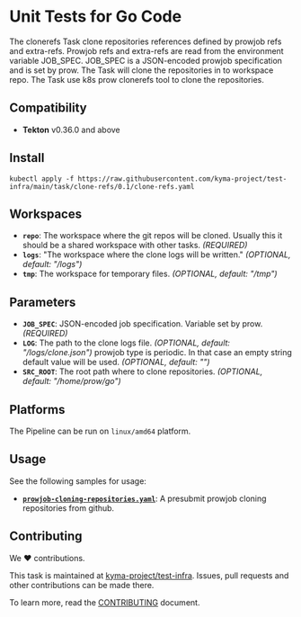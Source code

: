 # Unit Tests for Go Code

The clonerefs Task clone repositories references defined by prowjob refs and extra-refs.
Prowjob refs and extra-refs are read from the environment variable JOB_SPEC.
JOB_SPEC is a JSON-encoded prowjob specification and is set by prow.
The Task will clone the repositories in to workspace repo.
The Task use k8s prow clonerefs tool to clone the repositories.

## Compatibility

- **Tekton** v0.36.0 and above

## Install

```shell
kubectl apply -f https://raw.githubusercontent.com/kyma-project/test-infra/main/task/clone-refs/0.1/clone-refs.yaml
```

## Workspaces

- **`repo`**: The workspace where the git repos will be cloned. Usually this it should be a shared workspace with other
  tasks. _(REQUIRED)_
- **`logs`**: "The workspace where the clone logs will be written." _(OPTIONAL, default: "/logs")_
- **`tmp`**: The workspace for temporary files. _(OPTIONAL, default: "/tmp")_

## Parameters

- **`JOB_SPEC`**: JSON-encoded job specification. Variable set by prow. _(REQUIRED)_
- **`LOG`**: The path to the clone logs file. _(OPTIONAL, default: "/logs/clone.json")_
  prowjob type is periodic. In that case an empty string default value will be used. _(OPTIONAL, default: "")_
- **`SRC_ROOT`**: The root path where to clone repositories. _(OPTIONAL, default: "/home/prow/go")_

## Platforms

The Pipeline can be run on `linux/amd64` platform.

## Usage

See the following samples for usage:

- **[`prowjob-cloning-repositories.yaml`](samples/prowjob-cloning-repositories.yaml)**: A presubmit prowjob cloning
  repositories from github.

## Contributing

We ❤ contributions.

This task is maintained at [kyma-project/test-infra](https://github.com/kyma-project/test-infra). Issues, pull requests
and other contributions can be made there.

To learn more, read the [CONTRIBUTING][contributing] document.

[contributing]: https://github.com/kyma-project/test-infra/blob/main/CONTRIBUTING.md
